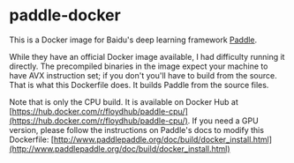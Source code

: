 # paddle-docker
This is a Docker image for Baidu's deep learning framework [Paddle](https://github.com/baidu/Paddle).

While they have an official Docker image available, I had difficulty running it directly. The precompiled binaries in the image expect your machine to have AVX instruction set; if you don't you'll have to build from the source. That is what this Dockerfile does. It builds Paddle from the source files.

Note that is only the CPU build. It is available on Docker Hub at [https://hub.docker.com/r/floydhub/paddle-cpu/](https://hub.docker.com/r/floydhub/paddle-cpu/). If you need a GPU version, please follow the instructions on Paddle's docs to modify this Dockerfile: [http://www.paddlepaddle.org/doc/build/docker_install.html](http://www.paddlepaddle.org/doc/build/docker_install.html)
